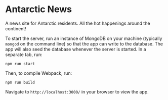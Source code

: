 # Antarctic News

A news site for Antarctic residents. All the hot happenings around the continent!

To start the server, run an instance of MongoDB on your machine (typically `mongod` on the command line) so that the app can write to the database. The app will also seed the database whenever the server is started. In a separate tab, run:

    npm run start

Then, to compile Webpack, run:

    npm run build

Navigate to `http://localhost:3000/` in your browser to view the app.